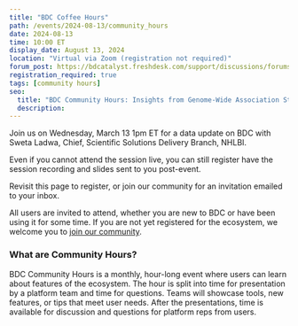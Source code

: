 ```yaml
---
title: "BDC Coffee Hours"
path: /events/2024-08-13/community_hours
date: 2024-08-13
time: 10:00 ET
display_date: August 13, 2024
location: "Virtual via Zoom (registration not required)"
forum_post: https://bdcatalyst.freshdesk.com/support/discussions/forums/60000252439
registration_required: true
tags: [community hours]
seo:
  title: "BDC Community Hours: Insights from Genome-Wide Association Studies: Linking Genetics and Imaging"
  description:
---
```

Join us on Wednesday, March 13 1pm ET for a data update on BDC with Sweta Ladwa, Chief, Scientific Solutions Delivery Branch, NHLBI.

Even if you cannot attend the session live, you can still register have the session recording and slides sent to you post-event.

Revisit this page to register, or join our community for an invitation emailed to your inbox.


All users are invited to attend, whether you are new to BDC or have been using it for some time. If you are not yet registered for the ecosystem, we welcome you to [join our community](https://biodatacatalyst.nhlbi.nih.gov/contact/ecosystem/).


### What are Community Hours?

BDC Community Hours is a monthly, hour-long event where users can learn about features of the ecosystem. The hour is split into time for presentation by a platform team and time for questions. Teams will showcase tools, new features, or tips that meet user needs. After the presentations, time is available for discussion and questions for platform reps from users.